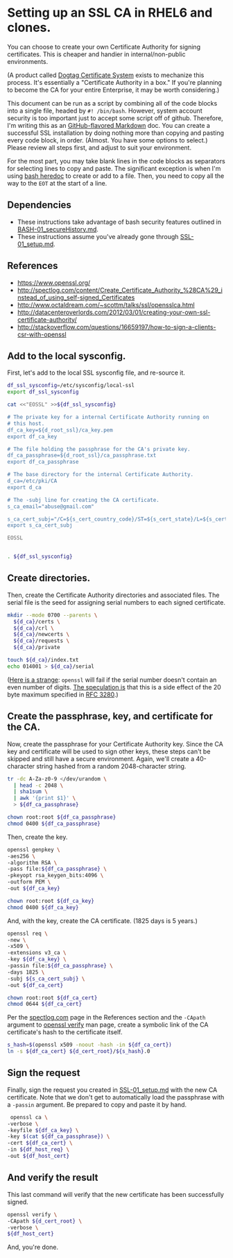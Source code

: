 # Setting up an SSL CA in RHEL6 and clones.

You can choose to create your own Certificate Authority for signing certificates. This is cheaper and handier in internal/non-public environments.

(A product called [Dogtag Certificate System][dcs] exists to mechanize this process. It's essentially a "Certificate Authority in a box." If you're planning to become the CA for your entire Enterprise, it may be worth considering.)

This document can be run as a script by combining all of the code blocks into a single file, headed by `#! /bin/bash`. However, system account security is too important just to accept some script off of github. Therefore, I'm writing this as an [GitHub-flavored Markdown][gmd] doc. You can create a successful SSL installation by doing nothing more than copying and pasting every code block, in order. (Almost. You have some options to select.) Please review all steps first, and adjust to suit your environment.
 
For the most part, you may take blank lines in the code blocks as separators for selecting lines to copy and paste. The significant exception is when I'm using [bash heredoc][heredoc] to create or add to a file. Then, you need to copy all the way to the `EOT` at the start of a line.

[dcs]: http://pki.fedoraproject.org/
[gmd]: https://help.github.com/articles/github-flavored-markdown
[heredoc]: http://www.tldp.org/LDP/abs/html/here-docs.html


## Dependencies

- These instructions take advantage of bash security features outlined in [BASH-01_secureHistory.md][BASH-01].
- These instructions assume you've already gone through [SSL-01_setup.md][SSL-01].

[BASH-01]: https://github.com/dafydd2277/accountSecurity/blob/master/BASH-01_secureHistory.md
[SSL-01]: https://github.com/dafydd2277/accountSecurity/blob/master/SSL-01_setup.md


## References

- https://www.openssl.org/
- http://spectlog.com/content/Create_Certificate_Authority_%28CA%29_instead_of_using_self-signed_Certificates
- http://www.octaldream.com/~scottm/talks/ssl/opensslca.html
- http://datacenteroverlords.com/2012/03/01/creating-your-own-ssl-certificate-authority/
- http://stackoverflow.com/questions/16659197/how-to-sign-a-clients-csr-with-openssl


## Add to the local sysconfig.

First, let's add to the local SSL sysconfig file, and re-source it.

```bash
df_ssl_sysconfig=/etc/sysconfig/local-ssl
export df_ssl_sysconfig

cat <<"EOSSL" >>${df_ssl_sysconfig}

# The private key for a internal Certificate Authority running on
# this host.
df_ca_key=${d_root_ssl}/ca_key.pem
export df_ca_key

# The file holding the passphrase for the CA's private key.
df_ca_passphrase=${d_root_ssl}/ca_passphrase.txt
export df_ca_passphrase

# The base directory for the internal Certificate Authority.
d_ca=/etc/pki/CA
export d_ca

# The -subj line for creating the CA certificate.
s_ca_email="abuse@gmail.com"

s_ca_cert_subj="/C=${s_cert_country_code}/ST=${s_cert_state}/L=${s_cert_city}/CN=ca.${s_domain}\/emailAddress=${s_ca_email}/organizationName=${s_domain}"
export s_ca_cert_subj

EOSSL


. ${df_ssl_sysconfig}
```

## Create directories.

Then, create the Certificate Authority directories and associated files. The serial file is the seed for assigning serial numbers to each signed certificate.

```bash
mkdir --mode 0700 --parents \
  ${d_ca}/certs \
  ${d_ca}/crl \
  ${d_ca}/newcerts \
  ${d_ca}/requests \
  ${d_ca}/private

touch ${d_ca}/index.txt
echo 014001 > ${d_ca}/serial
```

([Here is a strange][paulharvey]: `openssl` will fail if the serial number doesn't contain an even number of digits. [The speculation is][serialdigits] that this is a side effect of the 20 byte maximum specified in [RFC 3280][rfc3280].)

[paulharvey]: https://en.wikipedia.org/wiki/Paul_Harvey#On-air_persona.2C_catch_phrases.2C_trademarks.2C_and_off-air_interest
[serialdigits]: http://markmail.org/message/dj65qcuyjrecsuzx
[rfc3280]: http://www.ietf.org/rfc/rfc3280.txt


## Create the passphrase, key, and certificate for the CA.

Now, create the passphrase for your Certificate Authority key. Since the CA key and certificate will be used to sign other keys, these steps can't be skipped and still have a secure environment. Again, we'll create a 40-character string hashed from a random 2048-character string.

```bash
tr -dc A-Za-z0-9 </dev/urandom \
  | head -c 2048 \
  | sha1sum \
  | awk '{print $1}' \
  > ${df_ca_passphrase}

chown root:root ${df_ca_passphrase}
chmod 0400 ${df_ca_passphrase}
```

Then, create the key.

```bash
openssl genpkey \
-aes256 \
-algorithm RSA \
-pass file:${df_ca_passphrase} \
-pkeyopt rsa_keygen_bits:4096 \
-outform PEM \
-out ${df_ca_key}

chown root:root ${df_ca_key}
chmod 0400 ${df_ca_key}
```

And, with the key, create the CA certificate. (1825 days is 5 years.)

```bash
openssl req \
-new \
-x509 \
-extensions v3_ca \
-key ${df_ca_key} \
-passin file:${df_ca_passphrase} \
-days 1825 \
-subj ${s_ca_cert_subj} \
-out ${df_ca_cert}

chown root:root ${df_ca_cert}
chmod 0644 ${df_ca_cert}
```

Per the [spectlog.com][spectlog] page in the References section and the `-CApath` argument to [openssl verify][verify] man page, create a symbolic link of the CA certificate's hash to the certificate itself.

```bash
s_hash=$(openssl x509 -noout -hash -in ${df_ca_cert})
ln -s ${df_ca_cert} ${d_cert_root}/${s_hash}.0
```

[spectlog]: http://spectlog.com/content/Create_Certificate_Authority_%28CA%29_instead_of_using_self-signed_Certificates
[verify]: https://www.openssl.org/docs/apps/verify.html


## Sign the request

Finally, sign the request you created in [SSL-01_setup.md][SSL-01] with the new CA certificate. Note that we don't get to automatically load the passphrase with a `-passin` argument. Be prepared to copy and paste it by hand.

```bash
 openssl ca \
-verbose \
-keyfile ${df_ca_key} \
-key $(cat ${df_ca_passphrase}) \
-cert ${df_ca_cert} \
-in ${df_host_req} \
-out ${df_host_cert}
```


## And verify the result

This last command will verify that the new certificate has been successfully signed.

```bash
openssl verify \
-CApath ${d_cert_root} \
-verbose \
${df_host_cert}
```

And, you're done.

